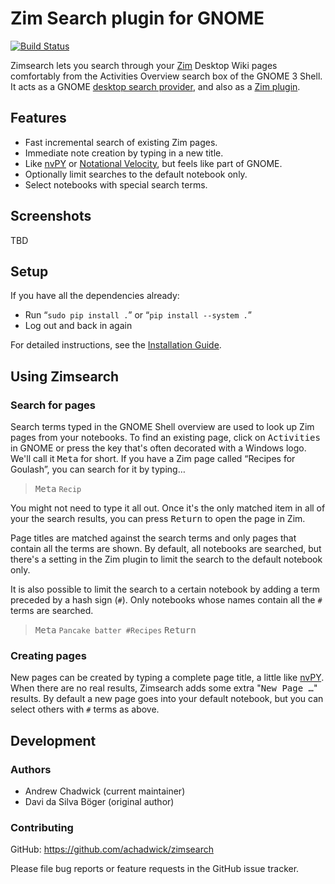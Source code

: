 # Zim Search plugin for GNOME

[![Build Status](https://travis-ci.org/achadwick/zimsearch.svg?branch=master)](https://travis-ci.org/achadwick/zimsearch)

Zimsearch lets you search through your [Zim][] Desktop Wiki pages
comfortably from the Activities Overview search box of the GNOME 3
Shell. It acts as a GNOME [desktop search provider][], and also as a
[Zim plugin][].

## Features

* Fast incremental search of existing Zim pages.
* Immediate note creation by typing in a new title.
* Like [nvPY][] or [Notational Velocity][], but feels like part of GNOME.
* Optionally limit searches to the default notebook only.
* Select notebooks with special search terms.

## Screenshots

TBD

## Setup

If you have all the dependencies already:

* Run “`sudo pip install .`” or “`pip install --system .`”
* Log out and back in again

For detailed instructions, see the [Installation Guide][].

## Using Zimsearch

### Search for pages

Search terms typed in the GNOME Shell overview are used to look up Zim
pages from your notebooks. To find an existing page, click on
<samp>Activities</samp> in GNOME or press the key that's often decorated
with a Windows logo. We'll call it <kbd>Meta</kbd> for short. If you
have a Zim page called “Recipes for Goulash”, you can search for it by typing…

> <kbd>Meta</kbd> `Recip`

You might not need to type it all out. Once it's the only matched item
in all of your the search results, you can press <kbd>Return</kbd>
to open the page in Zim.

Page titles are matched against the search terms and only pages that
contain all the terms are shown. By default, all notebooks are searched,
but there's a setting in the Zim plugin to limit the search to the
default notebook only.

It is also possible to limit the search to a certain notebook by adding
a term preceded by a hash sign (`#`). Only notebooks whose names contain
all the `#` terms are searched.

> <kbd>Meta</kbd> `Pancake batter #Recipes` <kbd>Return</kbd>

### Creating pages

New pages can be created by typing a complete page title, a little like
[nvPY][]. When there are no real results, Zimsearch adds some extra
"<samp>New Page …</samp>" results. By default a new page goes into your
default notebook, but you can select others with `#` terms as above.

## Development

### Authors

* Andrew Chadwick (current maintainer)
* Davi da Silva Böger (original author)

### Contributing

GitHub: <https://github.com/achadwick/zimsearch>

Please file bug reports or feature requests in the GitHub issue tracker.

[Installation Guide]: INSTALL.md
[Zim]: http://zim-wiki.org/
[nvPY]: https://github.com/cpbotha/nvpy
[Notational Velocity]: http://notational.net
[desktop search provider]: https://developer.gnome.org/SearchProvider/
[Zim plugin]: https://github.com/jaap-karssenberg/zim-wiki/wiki/Plugins
